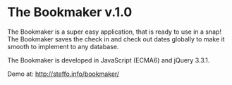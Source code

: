 # The Bookmaker v.1.0

The Bookmaker is a super easy application, that is ready to use in a snap! The Bookmaker saves the check in and check out dates globally to make it smooth to implement to any database. 

The Bookmaker is developed in JavaScript (ECMA6) and jQuery 3.3.1. 

Demo at: http://steffo.info/bookmaker/
